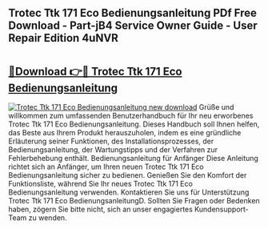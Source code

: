 ## Trotec Ttk 171 Eco Bedienungsanleitung PDf Free Download - Part-jB4 Service Owner Guide - User Repair Edition 4uNVR

# <h2><a href="http://df4b2c8.blite.top/?on=Trotec+Ttk+171+Eco+Bedienungsanleitung">🔗Download 👉🔴 Trotec Ttk 171 Eco Bedienungsanleitung</a></h2>

[![Trotec Ttk 171 Eco Bedienungsanleitung new download](https://i.imgur.com/lujVjoI.png)](http://df4b2c8.blite.top/?on=Trotec+Ttk+171+Eco+Bedienungsanleitung)
Grüße und willkommen zum umfassenden Benutzerhandbuch für Ihr neu erworbenes Trotec Ttk 171 Eco Bedienungsanleitung. Dieses Handbuch soll Ihnen helfen, das Beste aus Ihrem Produkt herauszuholen, indem es eine gründliche Erläuterung seiner Funktionen, des Installationsprozesses, der Bedienungsanleitung, der Wartungstipps und der Verfahren zur Fehlerbehebung enthält. Bedienungsanleitung für Anfänger Diese Anleitung richtet sich an Anfänger, um Ihren neuen Trotec Ttk 171 Eco Bedienungsanleitung sicher zu bedienen. Genießen Sie den Komfort der Funktionsliste, während Sie Ihr neues Trotec Ttk 171 Eco Bedienungsanleitung verwenden. Kontaktieren Sie uns für Unterstützung Trotec Ttk 171 Eco BedienungsanleitungD. Sollten Sie Fragen oder Bedenken haben, zögern Sie bitte nicht, sich an unser engagiertes Kundensupport-Team zu wenden.

